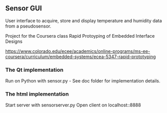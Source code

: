 ## Sensor GUI

User interface to acquire, store and display temperature and humidity data from a pseudosensor.

Project for the Coursera class Rapid Protoyping of Embedded Interface Designs

https://www.colorado.edu/ecee/academics/online-programs/ms-ee-coursera/curriculum/embedded-systems/ecea-5347-rapid-prototyping

### The Qt implementation

Run on Python with sensor.py - See doc folder for implementation details.

### The html implementation

Start server with sensorserver.py
Open client on localhost::8888